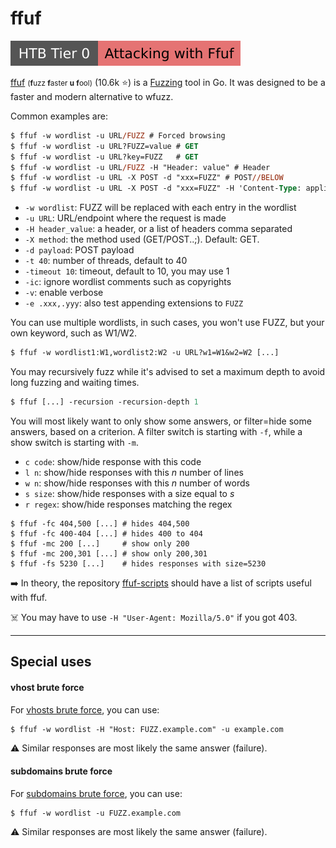 # ffuf

[![attacking_with_ffuf](../../../../_badges/htb/attacking_with_ffuf.svg)](https://academy.hackthebox.com/course/preview/attacking-web-applications-with-ffuf)

<div class="row row-cols-lg-2"><div>

[ffuf](https://github.com/ffuf/ffuf) <small>(**f**uzz **f**aster **u** **f**ool)</small> (10.6k ⭐) is a [Fuzzing](/cybersecurity/red-team/s2.discovery/techniques/fuzzing.md) tool in Go. It was designed to be a faster and modern alternative to wfuzz.

Common examples are:

```ps
$ ffuf -w wordlist -u URL/FUZZ # Forced browsing
$ ffuf -w wordlist -u URL?FUZZ=value # GET
$ ffuf -w wordlist -u URL?key=FUZZ   # GET
$ ffuf -w wordlist -u URL/FUZZ -H "Header: value" # Header
$ ffuf -w wordlist -u URL -X POST -d "xxx=FUZZ" # POST//BELOW
$ ffuf -w wordlist -u URL -X POST -d "xxx=FUZZ" -H 'Content-Type: application/x-www-form-urlencoded'
```

* `-w wordlist`: FUZZ will be replaced with each entry in the wordlist
* `-u URL`: URL/endpoint where the request is made
* `-H header_value`: a header, or a list of headers comma separated
* `-X method`: the method used (GET/POST..;). Default: GET.
* `-d payload`: POST payload
* `-t 40`: number of threads, default to 40
* `-timeout 10`: timeout, default to 10, you may use 1
* `-ic`: ignore wordlist comments such as copyrights
* `-v`: enable verbose
* `-e .xxx,.yyy`: also test appending extensions to `FUZZ`

You can use multiple wordlists, in such cases, you won't use FUZZ, but your own keyword, such as W1/W2.

```ps
$ ffuf -w wordlist1:W1,wordlist2:W2 -u URL?w1=W1&w2=W2 [...]
```
</div><div>

You may recursively fuzz while it's advised to set a maximum depth to avoid long fuzzing and waiting times.

```ps
$ ffuf [...] -recursion -recursion-depth 1
```

You will most likely want to only show some answers, or filter=hide some answers, based on a criterion. A filter switch is starting with `-f`, while a show switch is starting with `-m`.

* `c code`: show/hide response with this code
* `l n`: show/hide responses with this $n$ number of lines
* `w n`: show/hide responses with this $n$ number of words
* `s size`: show/hide responses with a size equal to $s$
* `r regex`: show/hide responses matching the regex

```shell!
$ ffuf -fc 404,500 [...] # hides 404,500
$ ffuf -fc 400-404 [...] # hides 400 to 404
$ ffuf -mc 200 [...]     # show only 200
$ ffuf -mc 200,301 [...] # show only 200,301
$ ffuf -fs 5230 [...]    # hides responses with size=5230
```

➡️ In theory, the repository [ffuf-scripts](https://github.com/ffuf/ffuf-scripts) should have a list of scripts useful with ffuf.

☠️ You may have to use `-H "User-Agent: Mozilla/5.0"` if you got 403.
</div></div>

<hr class="sep-both">

## Special uses

<div class="row row-cols-lg-2"><div>

#### vhost brute force

For [vhosts brute force](/cybersecurity/red-team/s2.discovery/techniques/vhosts.md), you can use:

```ps
$ ffuf -w wordlist -H "Host: FUZZ.example.com" -u example.com
```

⚠️ Similar responses are most likely the same answer (failure).
</div><div>

#### subdomains brute force

For [subdomains brute force](/cybersecurity/red-team/s2.discovery/techniques/subdomains.md), you can use:

```ps
$ ffuf -w wordlist -u FUZZ.example.com
```

⚠️ Similar responses are most likely the same answer (failure).
</div></div>